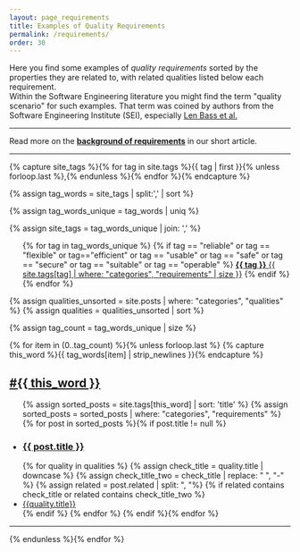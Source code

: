 ```yaml
---
layout: page_requirements
title: Examples of Quality Requirements
permalink: /requirements/
order: 30
---
```


Here you find some examples of
<span style="color: var(--req-text-color)" markdown="1">
<i class="fa fa-lightbulb"></i>
_quality requirements_
</span>
sorted by the
<span style="color: var(--blue-text-color)">
<i class="fa fa-tags"></i>
properties
</span>
they are related to, with
<span style="color: var(--blue-text-color)">
related qualities
</span>
listed below each requirement. <br>
Within the Software Engineering literature you might find the term "quality scenario" for such examples.
That term was coined by authors from the Software Engineering Institute (SEI),
especially [Len Bass et al.](/references/#bass2021software)

<hr class="with-no-margin"/>

Read more on the **[background of requirements](/articles/specify-quality-requirements)** in our short article.

<hr class="with-no-margin"/>

{% capture site_tags %}{% for tag in site.tags %}{{ tag | first }}{% unless forloop.last %},{% endunless %}{%
endfor %}{% endcapture %}
<!-- site_tags: {{ site_tags }} -->
{% assign tag_words = site_tags | split:',' | sort %}
<!-- tag_words: {{ tag_words }} -->

{% assign tag_words_unique = tag_words | uniq %}

{% assign site_tags = tag_words_unique | join: ',' %}

<div id="tags">
  <ul class="tag-box inline">
  {% for tag in tag_words_unique %}
    <!-- make the tags of the arc42-quality-model stand out -->
    {% if tag == "reliable" or tag == "flexible" or tag=="efficient" or tag == "usable" or tag == "safe" or tag == "secure" or tag == "suitable" or tag == "operable" %}
    <a class="hov tags req" href="{{ site.baseurl }}/tag-{{ tag | cgi_escape }}"><b>{{ tag }}</b>
       <span>{{ site.tags[tag] | where: "categories", "requirements" | size }}</span></a>
    {% endif %}
  {% endfor %}
  </ul>

{% assign qualities_unsorted = site.posts | where: "categories", "qualities" %}
{% assign qualities = qualities_unsorted | sort %}

{% assign tag_count = tag_words_unique | size %}

{% for item in (0..tag_count) %}{% unless forloop.last %}
{% capture this_word %}{{ tag_words[item] | strip_newlines }}{% endcapture %}
<a href="{{ site.baseurl }}/tag-{{ this_word | cgi_escape }}">
<h2><i class="fa fa-tag fa-xs"></i> #{{ this_word }}</h2></a>
  <ul class="posts">
    {% assign sorted_posts = site.tags[this_word] | sort: 'title' %}
    {% assign sorted_posts = sorted_posts | where: "categories", "requirements" %}
    {% for post in sorted_posts %}{% if post.title != null %}
    <h3 style="color: var(--req-text-color)"><li class="no-bullets"><a style="color: var(--req-text-color)" href="{{ site.baseurl }}{{ post.url }}"><i class="fa fa-lightbulb fa-xs"></i> {{ post.title }}</a></li></h3>
    {% for quality in qualities %}
        {% assign check_title = quality.title | downcase %}
        {% assign check_title_two = check_title | replace: " ", "-" %}
        {% assign related = post.related | split: ", "%}
        {% if related contains check_title or related contains check_title_two %}
            <li class="related-quality"><a href="{{ site.baseurl }}{{quality.url}}"> {{quality.title}} </a></li>
        {% endif %}
    {% endfor %}
    {% endif %}{% endfor %}
  </ul>
<hr class="big-sep">
  {% endunless %}{% endfor %}

</div>

